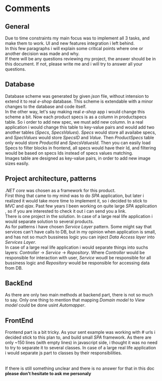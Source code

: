 # Comments

## General

Due to time constraints my main focus was to implement all 3 tasks, and make them to work. UI and new features integration i left behind.  
In this few paragraphs i will explain some critical points where one or another decision was made and why.  
If there will be any questions reviewing my project, the answer should be in this document. If not, please write me and i will try to answer all your questions.  


## Database

Database scheme was generated by given _json_ file, without intension to extend it to real _e-shop_ database. This scheme is extendable with a minor changes to the database and code itself.  
In the other way, let's say making real _e-shop_ app i would change this scheme a bit. Now each product specs is as a column in productspecs table. So i order to add new spec, we must add new column. In a real application i would change this table to key-value pairs and would add two another tables (_Specs_, _SpecsValues_). _Specs_ would store all availabe specs, and _SpecValues_ would store _SpecsID_ and _Value_. Then _ProductSpecs_ table only would store _ProductId_ and _SpecsValuesId_. Then you can easily load Specs to filter blocks in frontend, all specs would have their Id, and filtering would be based on specs Ids instead of specs values matching.  
Images table are designed as key-value pairs, in order to add new image sizes easily.


## Project architecture, patterns

_.NET core_ was chosen as a framework for this product.  
First thing that came to my mind was to do _SPA_ application, but later i realized it would take more time to implement it, so i decided to stick to _MVC_ and _ajax_. Past few years I been working on quite large _SPA_ application , so if you are interested to check it out i can send you a link.  
There is one project in the solution. In case of a large real life application i would separate solution to several products.  
As for patterns i have chosen _Service Layer_ pattern. Some might say that services can't have calls to DB, but in my opinion when application is small, and has not so much bussiness logic you can inject _Data Access layer_ into _Services Layer_.  
In case of a large real life application i would separate things into suchs layers: _Controller_ -> _Service_ -> _Repository_. Where _Controller_ would be responsible for interaction with user, _Service_ woudl be responsible for all bussiness logic and _Repository_ would be responsible for accessing data from DB.


## BackEnd

As there are only two main methods at backend part, there is not so much to say. Only one thing to mention that mapping _Domain model_ to _View model_ could be done usint _Automapper_.


## FrontEnd

Frontend part is a bit tricky. As your sent example was working with # urls i decided stick to this plan to, and build small _SPA_ framework. As there are only ~150 lines (with empty lines) in javascript side, i thought it was no need to try to separate it to several classes. In case of a large real life application i would separate js part to classes by their responsibilities.  
<br>
<br>
If there is still something unclear and there is no answer for that in this doc **please don't hesitate to ask me personaly**
